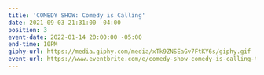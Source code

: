 ```yaml
---
title: 'COMEDY SHOW: Comedy is Calling'
date: 2021-09-03 21:31:00 -04:00
position: 3
event-date: 2022-01-14 20:00:00 -05:00
end-time: 10PM
giphy-url: https://media.giphy.com/media/xTk9ZNSEaGv7FtKY6s/giphy.gif
event-url: https://www.eventbrite.com/e/comedy-show-comedy-is-calling-tickets-227257311737
---
```


